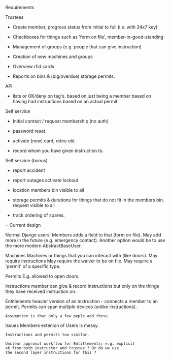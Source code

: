
Requirements

Trustees
-	Create member, progress status from initial to full (i.e. with 24x7 key)

-	Checkboxes for things such as 'form on file', member-in-good-standing

-	Management of groups (e.g. people that can give instruction)

-	Creation of new machines and groups

-	Overview rfid cards

-	Reports on bins & (big/overdue) storage permits.

API

-	lists or OK/deny on tag's.
		based on just being a member
		based on having had instructions
		based on an actual permit

Self service

-	Initial contact / request membership (no auth)

-	password reset.

-	activate (new) card, retire old.

-	record whom you have given instruction to.


Self service (bonus)

-	report accident 

- 	report outages
	activate lockout

-	location members bin
		visible to all

-	storage permits & durations for things that do not fit in the members bin.
		request
		visible to all

-	track ordering of spares.

= Current design

Normal Django users; Members adds a field to that (form on file). May
	add more in the future (e.g. emergency contact). Another
	option would be to use the more modern AbstractBaseUser.

Machines
	Machines or things that you can interact with (like doors).
	May require instructions
	May require the waiver to be on file.
	May require a 'permit' of a specific type.

Permits
	E.g. allowed to open doors.

Instructions
	member can give & record instructions
	but only on the things they have received instruction on.

Entitlements
	heavier version of an instruction - connects a member to
	an permit. Permits can span multiple devices (unlike
	instructions). 

	Assumption is that only a few peple add these.

Issues
	Members extenion of Users is messy.
	
	Instructions and permits too similar.

	Unclear approval workflow for Entitlements; e.g. explicit
	ok from both instructor and trustee ? Or do we use
	the second layer instructions for this ?
